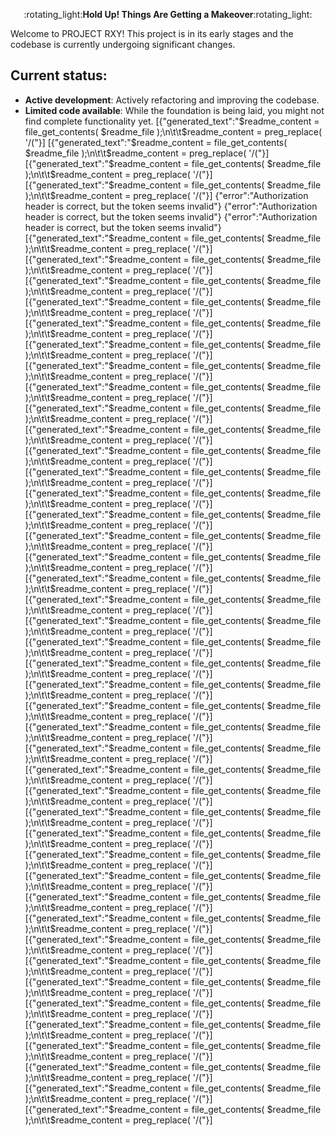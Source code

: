 <p align="center">:rotating_light:<b>Hold Up! Things Are Getting a Makeover</b>:rotating_light:</p>

Welcome to PROJECT RXY! This project is in its early stages and the codebase is currently undergoing significant changes.

## Current status:

* **Active development**: Actively refactoring and improving the codebase.
* **Limited code available**: While the foundation is being laid, you might not find complete functionality yet.
[{"generated_text":"$readme_content = file_get_contents( $readme_file );\n\t\t$readme_content = preg_replace( '/("}]
[{"generated_text":"$readme_content = file_get_contents( $readme_file );\n\t\t$readme_content = preg_replace( '/("}]
[{"generated_text":"$readme_content = file_get_contents( $readme_file );\n\t\t$readme_content = preg_replace( '/("}]
[{"generated_text":"$readme_content = file_get_contents( $readme_file );\n\t\t$readme_content = preg_replace( '/("}]
{"error":"Authorization header is correct, but the token seems invalid"}
{"error":"Authorization header is correct, but the token seems invalid"}
{"error":"Authorization header is correct, but the token seems invalid"}
[{"generated_text":"$readme_content = file_get_contents( $readme_file );\n\t\t$readme_content = preg_replace( '/("}]
[{"generated_text":"$readme_content = file_get_contents( $readme_file );\n\t\t$readme_content = preg_replace( '/("}]
[{"generated_text":"$readme_content = file_get_contents( $readme_file );\n\t\t$readme_content = preg_replace( '/("}]
[{"generated_text":"$readme_content = file_get_contents( $readme_file );\n\t\t$readme_content = preg_replace( '/("}]
[{"generated_text":"$readme_content = file_get_contents( $readme_file );\n\t\t$readme_content = preg_replace( '/("}]
[{"generated_text":"$readme_content = file_get_contents( $readme_file );\n\t\t$readme_content = preg_replace( '/("}]
[{"generated_text":"$readme_content = file_get_contents( $readme_file );\n\t\t$readme_content = preg_replace( '/("}]
[{"generated_text":"$readme_content = file_get_contents( $readme_file );\n\t\t$readme_content = preg_replace( '/("}]
[{"generated_text":"$readme_content = file_get_contents( $readme_file );\n\t\t$readme_content = preg_replace( '/("}]
[{"generated_text":"$readme_content = file_get_contents( $readme_file );\n\t\t$readme_content = preg_replace( '/("}]
[{"generated_text":"$readme_content = file_get_contents( $readme_file );\n\t\t$readme_content = preg_replace( '/("}]
[{"generated_text":"$readme_content = file_get_contents( $readme_file );\n\t\t$readme_content = preg_replace( '/("}]
[{"generated_text":"$readme_content = file_get_contents( $readme_file );\n\t\t$readme_content = preg_replace( '/("}]
[{"generated_text":"$readme_content = file_get_contents( $readme_file );\n\t\t$readme_content = preg_replace( '/("}]
[{"generated_text":"$readme_content = file_get_contents( $readme_file );\n\t\t$readme_content = preg_replace( '/("}]
[{"generated_text":"$readme_content = file_get_contents( $readme_file );\n\t\t$readme_content = preg_replace( '/("}]
[{"generated_text":"$readme_content = file_get_contents( $readme_file );\n\t\t$readme_content = preg_replace( '/("}]
[{"generated_text":"$readme_content = file_get_contents( $readme_file );\n\t\t$readme_content = preg_replace( '/("}]
[{"generated_text":"$readme_content = file_get_contents( $readme_file );\n\t\t$readme_content = preg_replace( '/("}]
[{"generated_text":"$readme_content = file_get_contents( $readme_file );\n\t\t$readme_content = preg_replace( '/("}]
[{"generated_text":"$readme_content = file_get_contents( $readme_file );\n\t\t$readme_content = preg_replace( '/("}]
[{"generated_text":"$readme_content = file_get_contents( $readme_file );\n\t\t$readme_content = preg_replace( '/("}]
[{"generated_text":"$readme_content = file_get_contents( $readme_file );\n\t\t$readme_content = preg_replace( '/("}]
[{"generated_text":"$readme_content = file_get_contents( $readme_file );\n\t\t$readme_content = preg_replace( '/("}]
[{"generated_text":"$readme_content = file_get_contents( $readme_file );\n\t\t$readme_content = preg_replace( '/("}]
[{"generated_text":"$readme_content = file_get_contents( $readme_file );\n\t\t$readme_content = preg_replace( '/("}]
[{"generated_text":"$readme_content = file_get_contents( $readme_file );\n\t\t$readme_content = preg_replace( '/("}]
[{"generated_text":"$readme_content = file_get_contents( $readme_file );\n\t\t$readme_content = preg_replace( '/("}]
[{"generated_text":"$readme_content = file_get_contents( $readme_file );\n\t\t$readme_content = preg_replace( '/("}]
[{"generated_text":"$readme_content = file_get_contents( $readme_file );\n\t\t$readme_content = preg_replace( '/("}]
[{"generated_text":"$readme_content = file_get_contents( $readme_file );\n\t\t$readme_content = preg_replace( '/("}]
[{"generated_text":"$readme_content = file_get_contents( $readme_file );\n\t\t$readme_content = preg_replace( '/("}]
[{"generated_text":"$readme_content = file_get_contents( $readme_file );\n\t\t$readme_content = preg_replace( '/("}]
[{"generated_text":"$readme_content = file_get_contents( $readme_file );\n\t\t$readme_content = preg_replace( '/("}]
[{"generated_text":"$readme_content = file_get_contents( $readme_file );\n\t\t$readme_content = preg_replace( '/("}]
[{"generated_text":"$readme_content = file_get_contents( $readme_file );\n\t\t$readme_content = preg_replace( '/("}]
[{"generated_text":"$readme_content = file_get_contents( $readme_file );\n\t\t$readme_content = preg_replace( '/("}]
[{"generated_text":"$readme_content = file_get_contents( $readme_file );\n\t\t$readme_content = preg_replace( '/("}]
[{"generated_text":"$readme_content = file_get_contents( $readme_file );\n\t\t$readme_content = preg_replace( '/("}]
[{"generated_text":"$readme_content = file_get_contents( $readme_file );\n\t\t$readme_content = preg_replace( '/("}]
[{"generated_text":"$readme_content = file_get_contents( $readme_file );\n\t\t$readme_content = preg_replace( '/("}]
[{"generated_text":"$readme_content = file_get_contents( $readme_file );\n\t\t$readme_content = preg_replace( '/("}]
